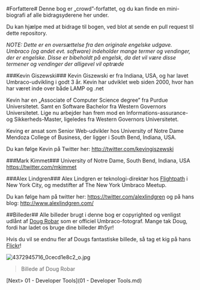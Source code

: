 #Forfattere#
Denne bog er „crowd”-forfattet, og du kan finde en mini-biografi af alle bidragsyderene her under.

Du kan hjælpe med at bidrage til bogen, ved blot at sende en pull request til dette repository.

*NOTE: Dette er en oversættelse fra den originale engelske udgave. Umbraco (og andet evt. software) indeholder mange termer og vendinger, der er engelske. Disse er bibeholdt på engelsk, da det vil være disse termener og vendinger der  alligevel vil optræde*

###Kevin Giszewski###
Kevin Giszewski er fra Indiana, USA, og har lavet Umbraco-udvikling i godt 3 år.
Kevin har udviklet web siden 2000, hvor han har været inde over både LAMP og .net

Kevin har en „Associate of Computer Science degree” fra Purdue Universitetet. Samt en Software Bachelor fra Western Governors Universitetet. Lige nu arbejder han frem mod en Informations-assurance- og Sikkerheds-Master, ligeledes fra Western Governors Universitetet.

Keving er ansat som Senior Web-udvikler hos University of Notre Dame Mendoza College of Business, der ligger i South Bend, Indiana, USA.

Du kan følge Kevin på Twitter her: http://twitter.com/kevingiszewski


###Mark Kimmet###
University of Notre Dame, South Bend, Indiana, USA
https://twitter.com/mkimmet

###Alex Lindgren###
Alex Lindgren er teknologi-direktør hos [Flightpath](http://www.flightpath.com/) i New York City, og medstifter af The New York Umbraco Meetup.

Du kan følge ham på twitter her: https://twitter.com/alexlindgren og på hans blog: http://www.alexlindgren.com/

##Billeder##
Alle billeder brugt i denne bog er copyrighted og venligst udlånt af [Doug Robar](https://twitter.com/drobar) som er officiel Umbraco-fotograf. Mange tak Doug, fordi har ladet os bruge dine billeder #h5yr!

Hvis du vil se endnu fler af Dougs fantastiske billede, så tag et kig på hans [Flickr](https://www.flickr.com/photos/percipientstudios/sets/with/72157605372962113)!


![4372945716_0cecd1e8c2_o.jpg](assets/4372945716_0cecd1e8c2_o.jpg)

>Billede af Doug Robar

[Next> 01 - Developer Tools](01 - Developer Tools.md)
